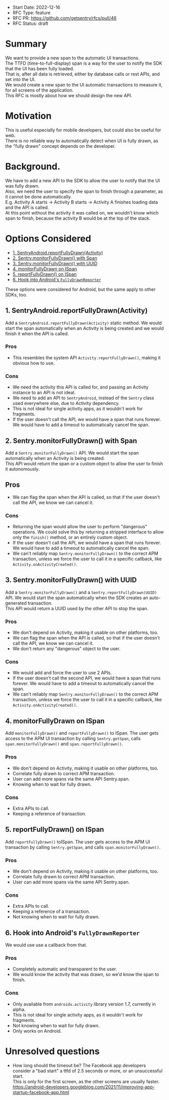- Start Date: 2022-12-16
- RFC Type: feature
- RFC PR: https://github.com/getsentry/rfcs/pull/46
- RFC Status: draft
  
# Summary 
  
We want to provide a new span to the automatic UI transactions.  
The TTFD (time-to-full-display) span is a way for the user to notify the SDK that the UI has been fully loaded.  
That is, after all data is retrieved, either by database calls or rest APIs, and set into the UI.  
We would create a new span to the UI automatic transactions to measure it, for all screens of the application.  
This RFC is mostly about how we should design the new API.  
  
# Motivation

This is useful especially for mobile developers, but could also be useful for web.  
There is no reliable way to automatically detect when UI is fully drawn, as the "fully drawn" concept depends on the developer.  
  
# Background. 
  
We have to add a new API to the SDK to allow the user to notify that the UI was fully drawn.  
Also, we need the user to specify the span to finish through a parameter, as it cannot be done automatically.  
E.g. Activity A starts -> Activity B starts -> Activity A finishes loading data and the API is called.  
At this point without the activity it was called on, we wouldn't know which span to finish, because the activity B would be at the top of the stack.  
  
# Options Considered

* [1. SentryAndroid.reportFullyDrawn(Activity)](#option-1)
* [2. Sentry.monitorFullyDrawn() with Span](#option-2)
* [3. Sentry.monitorFullyDrawn() with UUID](#option-3)
* [4. monitorFullyDrawn on ISpan](#option-3)
* [5. reportFullyDrawn() on ISpan](#option-5)
* [6. Hook into Android's `FullyDrawnReporter`](#option-6)
  
These options were considered for Android, but the same apply to other SDKs, too.  


## 1. SentryAndroid.reportFullyDrawn(Activity) <a name="option-1"></a>

Add a `SentryAndroid.reportFullyDrawn(Activity)` static method. We would start the span automatically when an Activity is being created and we would finish it when the API is called.  
  
### Pros

- This resembles the system API `Activity.reportFullyDrawn()`, making it obvious how to use.  

### Cons

- We need the activity this API is called for, and passing an Activity instance to an API is not ideal.  
- We need to add an API to `SentryAndroid`, instead of the `Sentry` class used everywhere else, due to Activity dependency.  
- This is not ideal for single activity apps, as it wouldn't work for fragments.  
- If the user doesn't call the API, we would have a span that runs forever. We would have to add a timeout to automatically cancel the span.  


## 2. Sentry.monitorFullyDrawn() with Span <a name="option-2"></a>

Add a `Sentry.monitorFullyDrawn()` API. We would start the span automatically when an Activity is being created.  
This API would return the span or a custom object to allow the user to finish it autonomously.  
  
## Pros

- We can flag the span when the API is called, so that if the user doesn't call the API, we know we can cancel it. 

### Cons
 
- Returning the span would allow the user to perform "dangerous" operations. We could solve this by returning a stripped interface to allow only the `finish()` method, or an entirely custom object.  
- If the user doesn't call the API, we would have a span that runs forever. We would have to add a timeout to automatically cancel the span.  
- We can't reliably map `Sentry.monitorFullyDrawn()` to the correct APM transaction, unless we force the user to call it in a specific callback, like `Activity.onActivityCreated()`.  


## 3. Sentry.monitorFullyDrawn() with UUID <a name="option-3"></a>

Add a `Sentry.monitorFullyDrawn()` and a `Sentry.reportFullyDrawn(UUID)` API. We would start the span automatically when the SDK creates an auto-generated transaction.  
This API would return a UUID used by the other API to stop the span.  
  
### Pros

- We don't depend on Activity, making it usable on other platforms, too.  
- We can flag the span when the API is called, so that if the user doesn't call the API, we know we can cancel it.  
- We don't return any "dangerous" object to the user.  

### Cons

- We would add and force the user to use 2 APIs.  
- If the user doesn't call the second API, we would have a span that runs forever. We would have to add a timeout to automatically cancel the span.
- We can't reliably map `Sentry.monitorFullyDrawn()` to the correct APM transaction, unless we force the user to call it in a specific callback, like `Activity.onActivityCreated()`.  


## 4. monitorFullyDrawn on ISpan <a name="option-4"></a>

Add `monitorFullyDrawn()` and `reportFullyDrawn()` to ISpan. The user gets access to the APM UI transaction by calling `Sentry.getSpan`, calls `span.monitorFullyDrawn()` and `span.reportFullyDrawn()`.  

### Pros

- We don't depend on Activity, making it usable on other platforms, too.  
- Correlate fully drawn to correct APM transaction.  
- User can add more spans via the same API Sentry.span.  
- Knowing when to wait for fully drawn.  

### Cons

- Extra APIs to call.  
- Keeping a reference of transaction.


## 5. reportFullyDrawn() on ISpan <a name="option-5"></a>

Add `reportFullyDrawn()` toISpan. The user gets access to the APM UI transaction by calling `Sentry.getSpan`, and calls `span.monitorFullyDrawn()`.  

### Pros

- We don't depend on Activity, making it usable on other platforms, too.  
- Correlate fully drawn to correct APM transaction.  
- User can add more spans via the same API Sentry.span.  

### Cons

- Extra APIs to call.  
- Keeping a reference of a transaction.
- Not knowing when to wait for fully drawn.


## 6. Hook into Android's `FullyDrawnReporter` <a name="option-6"></a>

We would use use a callback from that.  

### Pros 

- Completely automatic and transparent to the user.  
- We would know the activity that was drawn, so we'd know the span to finish.  

### Cons

- Only available from `androidx.activity` library version 1.7, currently in alpha.  
- This is not ideal for single activity apps, as it wouldn't work for fragments.  
- Not knowing when to wait for fully drawn.  
- Only works on Android.
  
# Unresolved questions
  
- How long should the timeout be? The Facebook app developers consider a "bad start" a ttfd of 2.5 seconds or more, or an unsuccessful start.  
This is only for the first screen, as the other screens are usually faster.  
https://android-developers.googleblog.com/2021/11/improving-app-startup-facebook-app.html
